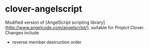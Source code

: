 clover-angelscript
==================

Modified version of [AngelScript scripting library] (http://www.angelcode.com/angelscript/), suitable for Project Clover. Changes include

* reverse member destruction order
